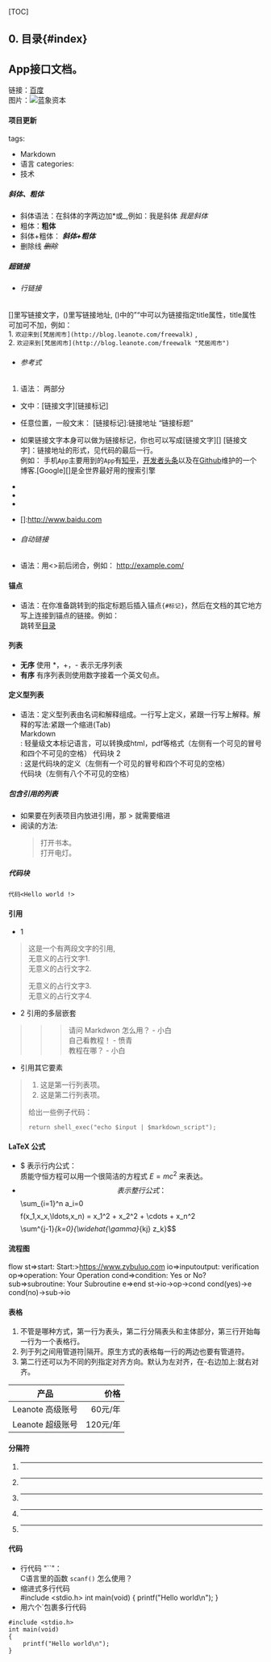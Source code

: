[TOC]
## 0.  目录{#index}
## App接口文档。
链接：[百度](http://www.baidu.com)  
图片：![蓝象资本](https://pic.36krcnd.com/avatar/201705/31084933/669lxktivz9axd6h.png)  
#### 项目更新  
tags:  
   - Markdown
   - 语言
   categories:
   - 技术

##### 斜体、粗体
* 斜体语法：在斜体的字两边加*或_,例如：我是斜体 _我是斜体_
* 粗体：**粗体**
* 斜体+粗体： ***斜体+粗体***
* 删除线 ~~*删除*~~

##### 超链接
* ###### 行链接  
[]里写链接文字，()里写链接地址, ()中的”“中可以为链接指定title属性，title属性可加可不加，例如：  
    1. ```欢迎来到[梵居闹市](http://blog.leanote.com/freewalk)``` ,  
    2. ```欢迎来到[梵居闹市](http://blog.leanote.com/freewalk "梵居闹市")```
* ###### 参考式  
1. 语法： 两部分  
* 文中：[链接文字][链接标记]
* 任意位置，一般文末： [链接标记]:链接地址 “链接标题”
* 如果链接文字本身可以做为链接标记，你也可以写成[链接文字][]
[链接文字]：链接地址的形式，见代码的最后一行。  
例如：
手机`App`主要用到的`App`有[知乎][1]，[开发者头条][开发者头条]以及在[Github][Github]维护的一个博客.[Google][]是全世界最好用的搜索引擎   
* [1]:http://www.zhihu.com
* [开发者头条]:https://toutiao.io/signin
* [Github]:https://github.com/
* []:http://www.baidu.com

* ###### 自动链接
* 语法：用<>前后闭合，例如：
<http://example.com/>

#### 锚点
* 语法：在你准备跳转到的指定标题后插入锚点`{#标记}`，然后在文档的其它地方写上连接到锚点的链接。例如：  
跳转至[目录](#index)

#### 列表
* **无序**  使用 *，+，- 表示无序列表
* **有序**  有序列表则使用数字接着一个英文句点。  

#### 定义型列表
* 语法：定义型列表由名词和解释组成。一行写上定义，紧跟一行写上解释。解释的写法:紧跟一个缩进(Tab)  
Markdown  
: 轻量级文本标记语言，可以转换成html，pdf等格式（左侧有一个可见的冒号和四个不可见的空格）
代码块 2  
:   这是代码块的定义（左侧有一个可见的冒号和四个不可见的空格）  
      代码块（左侧有八个不可见的空格）  

##### 包含引用的列表
* 如果要在列表项目内放进引用，那 > 就需要缩进  
*   阅读的方法:
    > 打开书本。  
    > 打开电灯。
##### 代码块  
    代码<Hello world !>  

#### 引用
* 1  
> 这是一个有两段文字的引用,  
> 无意义的占行文字1.  
>无意义的占行文字2.
>
> 无意义的占行文字3.  
>无意义的占行文字4.

* 2 引用的多层嵌套  
>>> 请问 Markdwon 怎么用？ - 小白  
>> 自己看教程！ - 愤青  
> 教程在哪？ - 小白  

* 引用其它要素
> 1.   这是第一行列表项。
> 2.   这是第二行列表项。
>
> 给出一些例子代码：
>
>     return shell_exec("echo $input | $markdown_script");  

#### LaTeX 公式
* $ 表示行内公式：  
质能守恒方程可以用一个很简洁的方程式 $E=mc^2$ 来表达。
* $$ 表示整行公式：  
$$\sum_{i=1}^n a_i=0$$
$$f(x_1,x_x,\ldots,x_n) = x_1^2 + x_2^2 + \cdots + x_n^2 $$
$$\sum^{j-1}_{k=0}{\widehat{\gamma}_{kj} z_k}$$

#### 流程图

flow
st=>start: Start:>https://www.zybuluo.com
io=>inputoutput: verification
op=>operation: Your Operation
cond=>condition: Yes or No?
sub=>subroutine: Your Subroutine
e=>end
st->io->op->cond
cond(yes)->e
cond(no)->sub->io

#### 表格
1. 不管是哪种方式，第一行为表头，第二行分隔表头和主体部分，第三行开始每一行为一个表格行。
2. 列于列之间用管道符|隔开。原生方式的表格每一行的两边也要有管道符。
3. 第二行还可以为不同的列指定对齐方向。默认为左对齐，在-右边加上:就右对齐。  

产品|价格
-|-:
Leanote 高级账号|60元/年
Leanote 超级账号|120元/年

#### 分隔符  
1. * * *
2. ***
3. *****
4. _ _ _
5. _ _ _ _ _ _ _ _ _

#### 代码  
* 行代码 "``"：        
C语言里的函数 `scanf()` 怎么使用？
* 缩进式多行代码   
      #include <stdio.h>
      int main(void)
      {
          printf("Hello world\n");
      }
* 用六个`包裹多行代码  
```
#include <stdio.h>
int main(void)
{
    printf("Hello world\n");
}
```
